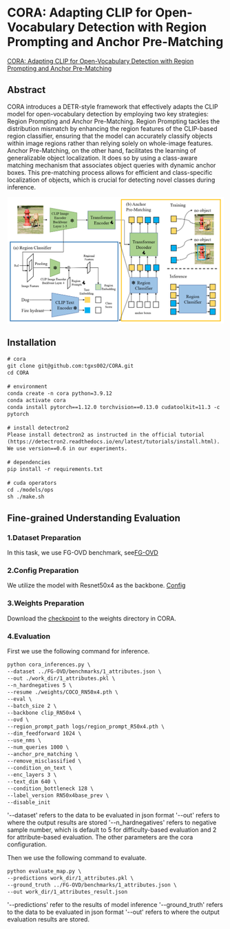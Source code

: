 # CORA: Adapting CLIP for Open-Vocabulary Detection with Region Prompting and Anchor Pre-Matching

[CORA: Adapting CLIP for Open-Vocabulary Detection with Region Prompting and Anchor Pre-Matching](https://arxiv.org/abs/2303.13076)

## Abstract

CORA introduces a DETR-style framework that effectively adapts the CLIP model for open-vocabulary detection by employing two key strategies: Region Prompting and Anchor Pre-Matching.   Region Prompting tackles the distribution mismatch by enhancing the region features of the CLIP-based region classifier, ensuring that the model can accurately classify objects within image regions rather than relying solely on whole-image features.   Anchor Pre-Matching, on the other hand, facilitates the learning of generalizable object localization.  It does so by using a class-aware matching mechanism that associates object queries with dynamic anchor boxes.  This pre-matching process allows for efficient and class-specific localization of objects, which is crucial for detecting novel classes during inference.

![cora-overview](https://github.com/better-chao/perceptual_abilities_evaluation/blob/main/images/cora-overview.png)

## Installation

```
# cora
git clone git@github.com:tgxs002/CORA.git
cd CORA

# environment
conda create -n cora python=3.9.12
conda activate cora
conda install pytorch==1.12.0 torchvision==0.13.0 cudatoolkit=11.3 -c pytorch

# install detectron2
Please install detectron2 as instructed in the official tutorial (https://detectron2.readthedocs.io/en/latest/tutorials/install.html). We use version==0.6 in our experiments.

# dependencies
pip install -r requirements.txt

# cuda operators
cd ./models/ops
sh ./make.sh
```

## Fine-grained Understanding Evaluation

### 1.Dataset Preparation

In this task, we use FG-OVD benchmark, see[FG-OVD](https://github.com/better-chao/perceptual_abilities_evaluation/blob/main/datasets/FG-OVD/README.md)

### 2.Config Preparation

We utilize the model with Resnet50x4 as the backbone. [Config](https://github.com/tgxs002/CORA/blob/master/configs/COCO/R50x4_dab_ovd_3enc_apm128_splcls0.2_relabel_noinit.sh)

### 3.Weights Preparation

Download the [checkpoint](https://drive.google.com/file/d/115osjVyv86vjG_b0W83vPQryXxdIDsv_/view?usp=share_link) to the weights directory in CORA.

### 4.Evaluation

First we use the following command for inference.

```
python cora_inferences.py \
--dataset ../FG-OVD/benchmarks/1_attributes.json \
--out ./work_dir/1_attributes.pkl \
--n_hardnegatives 5 \
--resume ./weights/COCO_RN50x4.pth \
--eval \
--batch_size 2 \
--backbone clip_RN50x4 \
--ovd \
--region_prompt_path logs/region_prompt_R50x4.pth \
--dim_feedforward 1024 \
--use_nms \
--num_queries 1000 \
--anchor_pre_matching \
--remove_misclassified \
--condition_on_text \
--enc_layers 3 \
--text_dim 640 \
--condition_bottleneck 128 \
--label_version RN50x4base_prev \
--disable_init
```
'--dataset' refers to the data to be evaluated in json format
'--out' refers to where the output results are stored
'--n_hardnegatives' refers to negative sample number, which is default to 5 for difficulty-based evaluation and 2 for attribute-based evaluation.
The other parameters are the cora configuration.

Then we use the following command to evaluate.

```
python evaluate_map.py \
--predictions work_dir/1_attributes.pkl \
--ground_truth ../FG-OVD/benchmarks/1_attributes.json \
--out work_dir/1_attributes_result.json
```
'--predictions' refer to the results of model inference
'--ground_truth' refers to the data to be evaluated in json format
'--out' refers to where the output evaluation results are stored.
